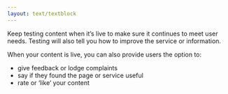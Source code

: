 ```yaml
---
layout: text/textblock
---
```

Keep testing content when it’s live to make sure it continues to meet user needs. Testing will also tell you how to improve the service or information.

When your content is live, you can also provide users the option to:

- give feedback or lodge complaints
- say if they found the page or service useful
- rate or ‘like’ your content
